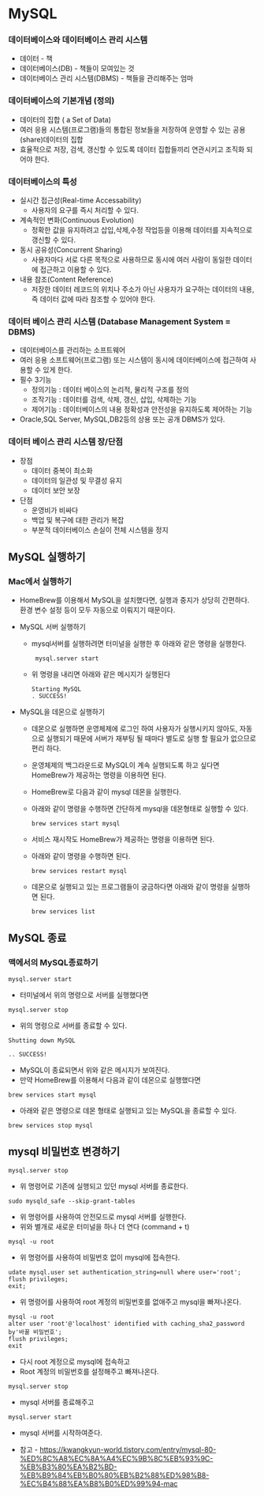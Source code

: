 # MySQL



### 데이터베이스와 데이터베이스 관리 시스템

+ 데이터 - 책
+ 데이터베이스(DB) - 책들이 모여있는 것
+ 데이터베이스 관리 시스템(DBMS) - 책들을 관리해주는 엄마



### 데이터베이스의 기본개념 (정의)

+ 데이터의 집합 ( a Set of Data)
+ 여러 응용 시스템(프로그램)들의 통합된 정보들을 저장하여 운영할 수 있는 공용(share)데이터의 집합
+ 효율적으로 저장, 검색, 갱신할 수 있도록 데이터 집합들끼리 연관시키고 조직화 되어야 한다.



### 데이터베이스의 특성

+ 실시간 접근성(Real-time Accessability)
  + 사용자의 요구를 즉시 처리할 수 있다.
+ 계속적인 변화(Continuous Evolution)
  + 정확한 값을 유지하려고 삽입,삭제,수정 작업등을 이용해 데이터를 지속적으로 갱신할 수 있다.
+ 동시 공유성(Concurrent Sharing)
  + 사용자마다 서로 다른 목적으로 사용하므로 동시에 여러 사람이 동일한 데이터에 접근하고 이용할 수 있다.
+ 내용 참조(Content Reference)
  + 저장한 데이터 레코드의 위치나 주소가 아닌 사용자가 요구하는 데이터의 내용, 즉 데이터 값에 따라 참조할 수 있어야 한다.



### 데이터 베이스 관리 시스템 (Database Management System = DBMS)

+ 데이터베이스를 관리하는 소프트웨어
+ 여러 응용 소프트웨어(프로그램) 또는 시스템이 동시에 데이터베이스에 접근하여 사용할 수 있게 한다.
+ 필수 3기능
  + 정의기능 : 데이터 베이스의 논리적, 물리적 구조를 정의
  + 조작기능 : 데이터를 검색, 삭제, 갱신, 삽입, 삭제하는 기능
  + 제어기능 : 데이터베이스의 내용 정확성과 안전성을 유지하도록 제어하는 기능
+ Oracle,SQL Server, MySQL,DB2등의 상용 또는 공개 DBMS가 있다.



### 데이터 베이스 관리 시스템 장/단점

+ 장점
  + 데이터 중복이 최소화
  + 데이터의 일관성 및 무결성 유지
  + 데이터 보안 보장
+ 단점
  + 운영비가 비싸다
  + 백업 및 복구에 대한 관리가 복잡
  + 부분적 데이터베이스 손실이 전체 시스템을 정지



## MySQL 실행하기

### Mac에서 실행하기

+ HomeBrew를 이용해서 MySQL을 설치했다면, 실행과 중지가 상당히 간편하다. 환경 변수 설정 등이 모두 자동으로 이뤄지기 때문이다.

+ MySQL 서버 실행하기

  + mysql서버를 실행하려면 터미널을 실행한 후 아래와 같은 명령을 실행한다.

    ~~~
     mysql.server start
    ~~~

  + 위 명령을 내리면 아래와 같은 메시지가 실행된다

    ~~~
    Starting MySQL
    . SUCCESS!
    ~~~

+ MySQL을 데몬으로 실행하기

  + 데몬으로 실행하면 운영체제에 로그인 하여 사용자가 실행시키지 않아도, 자동으로 실행되기 때문에 
    서버가 재부팅 될 때마다 별도로 실행 할 필요가 없으므로 편리 하다.

  + 운영체제의 백그라운드로 MySQL이 계속 실행되도록 하고 싶다면 HomeBrew가 제공하는 명령을 이용하면 된다.

  + HomeBrew로 다음과 같이 mysql 데몬을 실행한다.

  + 아래와 같이 명령을 수행하면 간단하게 mysql을 데몬형태로 실행할 수 있다.

    ~~~
    brew services start mysql
    ~~~

  + 서비스 재시작도 HomeBrew가 제공하는 명령을 이용하면 된다.

  + 아래와 같이 명령을 수행하면 된다.

    ~~~
    brew services restart mysql
    ~~~

  + 데몬으로 실행되고 있는 프로그램들이 궁금하다면 아래와 같이 명령을 실행하면 된다.

    ~~~
    brew services list
    ~~~



## MySQL 종료

### 맥에서의 MySQL종료하기

~~~
mysql.server start
~~~

+ 터미널에서 위의 명령으로 서버를 실행했다면

~~~
mysql.server stop
~~~

+ 위의 명령으로 서버를 종료할 수 있다.

~~~
Shutting down MySQL

.. SUCCESS!
~~~

+ MySQL이 종료되면서 위와 같은 메시지가 보여진다.
+ 만약 HomeBrew를 이용해서 다음과 같이 데몬으로 실행했다면

~~~
brew services start mysql
~~~

+ 아래와 같은 명령으로 데몬 형태로 실행되고 있는 MySQL을 종료할 수 있다.

~~~
brew services stop mysql
~~~



## mysql 비밀번호 변경하기

~~~
mysql.server stop
~~~

+ 위 명령어로 기존에 실행되고 있던 mysql 서버를 종료한다.

~~~
sudo mysqld_safe --skip-grant-tables
~~~

+ 위 명령어를 사용하여 안전모드로 mysql 서버를 실행한다.
+ 위와 별개로 새로운 터미널을 하나 더 연다 (command + t)

~~~
mysql -u root
~~~

+ 위 명령어를 사용하여 비밀번호 없이 mysql에 접속한다.

 ~~~
 udate mysql.user set authentication_string=null where user='root';
 flush privileges;
 exit;
 ~~~

+ 위 명령어를 사용하여 root 계정의 비밀번호를 없애주고 mysql을 빠져나온다.

~~~
mysql -u root
alter user 'root'@'localhost' identified with caching_sha2_password by'바꿀 비밀번호';
flush privileges;
exit
~~~

+ 다시 root 계정으로 mysql에 접속하고
+ Root 계정의 비밀번호를 설정해주고 빠져나온다.

~~~
mysql.server stop
~~~

+ mysql 서버를 종료해주고

~~~
mysql.server start
~~~

+ mysql 서버를 시작하여준다.



+ 참고 - https://kwangkyun-world.tistory.com/entry/mysql-80-%ED%8C%A8%EC%8A%A4%EC%9B%8C%EB%93%9C-%EB%B3%80%EA%B2%BD-%EB%B9%84%EB%B0%80%EB%B2%88%ED%98%B8-%EC%B4%88%EA%B8%B0%ED%99%94-mac
